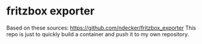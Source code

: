 # fritzbox exporter
Based on these sources: https://github.com/ndecker/fritzbox_exporter
This repo is just to quickly build a container and push it to my own repository.
